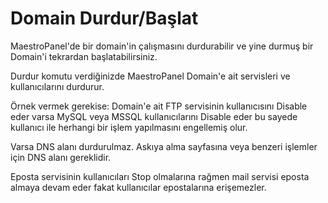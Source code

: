 # Domain Durdur/Başlat

MaestroPanel'de bir domain'in çalışmasını durdurabilir ve yine durmuş bir Domain'i tekrardan başlatabilirsiniz.

Durdur komutu verdiğinizde MaestroPanel Domain'e ait servisleri ve kullanıcılarını durdurur.

Örnek vermek gerekise: Domain'e ait FTP servisinin kullanıcısını Disable eder varsa MySQL veya MSSQL kullanıcılarını Disable eder bu sayede kullanıcı ile herhangi bir işlem yapılmasını engellemiş olur.

Varsa DNS alanı durdurulmaz. Askıya alma sayfasına veya benzeri işlemler için DNS alanı gereklidir.

Eposta servisinin kullanıcıları Stop olmalarına rağmen mail servisi eposta almaya devam eder fakat kullanıcılar epostalarına erişemezler.



